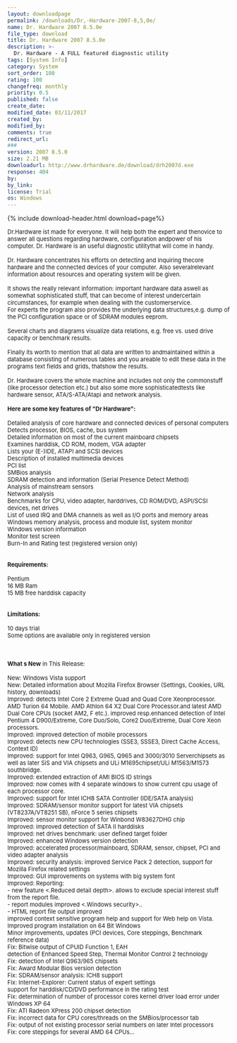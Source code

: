 ```yaml
---
layout: downloadpage
permalink: /downloads/Dr,-Hardware-2007-8,5,0e/
name: Dr. Hardware 2007 8.5.0e
file_type: download
title: Dr. Hardware 2007 8.5.0e
description: >-
  Dr. Hardware - A FULL featured diagnostic utility
tags: [System Info]
category: System
sort_order: 100
rating: 100
changefreq: monthly
priority: 0.5
published: false
create_date: 
modified_date: 03/11/2017
created_by: 
modified_by: 
comments: true
redirect_url: 
### 
version: 2007 8.5.0
size: 2.21 MB
downloadurl: http://www.drhardware.de/download/drh2007d.exe
response: 404
by: 
by_link: 
license: Trial
os: Windows
---
```


{% include download-header.html download=page%}

<p style="fix-download-text !important">
<p><font size="2">Dr.Hardware ist made for everyone. It will help both the expert and thenovice to answer all questions regarding hardware, configuration andpower of his computer. Dr. Hardware is an useful diagnostic utilitythat will come in handy.<br />
<br />
Dr. Hardware concentrates his efforts on detecting and inquiring thecore hardware and the connected devices of your computer. Also severalrelevant information about resources and operating system will be given.<br />
<br />
It shows the really relevant information: important hardware data aswell as somewhat sophisticated stuff, that can become of interest undercertain circumstances, for example when dealing with the customerservice.<br />
For experts the program also provides the underlying data structures,e.g. dump of the PCI configuration space or of SDRAM modules eeprom.<br />
<br />
Several charts and diagrams visualize data relations, e.g. free vs. used drive capacity or benchmark results.<br />
<br />
Finally its worth to mention that all data are written to andmaintained within a database consisting of numerous tables and you areable to edit these data in the programs text fields and grids, thatshow the results. <br />
<br />
Dr. Hardware covers the whole machine and includes not only the commonstuff (like processor detection etc.) but also some more sophisticatedtests like hardware sensor, ATA/S-ATA/Atapi and network analysis.<br />
<br />
<span><strong>Here are some key features of "Dr Hardware":</strong></span><br />
<br />
Detailed analysis of core hardware and connected devices of personal computers <br />
Detects processor, BIOS, cache, bus system <br />
Detailed information on most of the current mainboard chipsets <br />
Examines harddisk, CD ROM, modem, VGA adapter <br />
Lists your (E-)IDE, ATAPI and SCSI devices <br />
Description of installed multimedia devices <br />
PCI list <br />
SMBios analysis <br />
SDRAM detection and information (Serial Presence Detect Method) <br />
Analysis of mainstream sensors <br />
Network analysis <br />
Benchmarks for CPU, video adapter, harddrives, CD ROM/DVD, ASPI/SCSI devices, net drives <br />
List of used IRQ and DMA channels as well as I/O ports and memory areas <br />
Windows memory analysis, process and module list, system monitor <br />
Windows version information <br />
Monitor test screen <br />
Burn-In and Rating test (registered version only)<br />
<br />
<br />
<span><strong>Requirements:</strong></span><br />
<br />
Pentium<br />
16 MB Ram<br />
15 MB free harddisk capacity<br />
<br />
<br />
<span><strong>Limitations:</strong></span><br />
<br />
10 days trial<br />
Some options are available only in registered version<br />
</font></p>
<div class="celltext_big"><br />
<br />
<font size="2"><strong>What s New</strong> in This Release:<br />
<br />
New: Windows Vista support<br />
New: Detailed information about Mozilla Firefox Browser (Settings, Cookies, URL history, downloads)<br />
Improved: detects Intel Core 2 Extreme Quad and Quad Core Xeonprocessor. AMD Turion 64 Mobile. AMD Athlon 64 X2 Dual Core Processor.and latest AMD Dual Core CPUs (socket AM2, F etc.). improved resp.enhanced detection of Intel Pentium 4 D900/Extreme, Core Duo/Solo, Core2 Duo/Extreme, Dual Core Xeon processors. <br />
Improved: improved detection of mobile processors<br />
Improved: detects new CPU technologies (SSE3, SSSE3, Direct Cache Access, Context ID)<br />
Improved: support for Intel Q963, G965, Q965 and 3000/3010 Serverchipsets as well as later SiS and VIA chipsets and ULi M1695chipset/ULi M1563/M1573 southbridge.<br />
Improved: extended extraction of AMI BIOS ID strings<br />
Improved: now comes with 4 separate windows to show current cpu usage of each processor core.<br />
Improved: support for Intel ICH8 SATA Controller (IDE/SATA analysis)<br />
Improved: SDRAM/sensor monitor support for latest VIA chipsets (VT8237A/VT8251 SB), nForce 5 series chipsets<br />
Improved: sensor monitor support for Winbond W83627DHG chip <br />
Improved: improved detection of SATA II harddisks<br />
Improved: net drives benchmark: user defined target folder<br />
Improved: enhanced Windows version detection<br />
Improved: accelerated processor/mainboard, SDRAM, sensor, chipset, PCI and video adapter analysis<br />
Improved: security analysis: improved Service Pack 2 detection, support for Mozilla Firefox related settings<br />
Improved: GUI improvements on systems with big system font<br />
Improved: Reporting:<br />
- new feature &lt;.Reduced detail depth&gt;. allows to exclude special interest stuff from the report file.<br />
- report modules improved &lt;.Windows security&gt;..<br />
- HTML report file output improved<br />
improved context sensitive program help and support for Web help on Vista.<br />
Improved program installation on 64 Bit Windows<br />
Minor improvements, updates (PCI devices, Core steppings, Benchmark reference data)<br />
Fix: Bitwise output of CPUID Function 1, EAH<br />
detection of Enhanced Speed Step, Thermal Monitor Control 2 technology<br />
Fix: detection of Intel Q963/965 chipsets<br />
Fix: Award Modular Bios version detection<br />
Fix: SDRAM/sensor analysis: ICH8 support<br />
Fix: Internet-Explorer: Current status of expert settings<br />
support for harddisk/CD/DVD performance in the rating test<br />
Fix: determination of number of processor cores kernel driver load error under Windows XP 64<br />
Fix: ATI Radeon XPress 200 chipset detection<br />
Fix: incorrect data for CPU cores/threads on the SMBios/processor tab<br />
Fix: output of not existing processor serial numbers on later Intel processors<br />
Fix: core steppings for several AMD 64 CPUs...</font></div></p>
